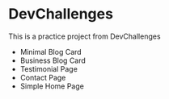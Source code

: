 # DevChallenges

This is a practice project from DevChallenges

- Minimal Blog Card
- Business Blog Card
- Testimonial Page
- Contact Page
- Simple Home Page
